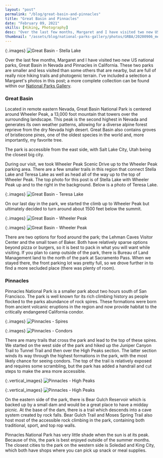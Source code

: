```yaml
---
layout: "post"
permalink: "/blog/great-basin-and-pinnacles"
title: "Great Basin and Pinnacles"
date: "February 09, 2021"
skills: [Hiking, Photography]
desc: "Over the last few months, Margaret and I have visited two new US national parks, Great Basin in Nevada and Pinnacles in California."
thumbnail: "/assets/blog/national-parks-gallery/photos/GRBA/20200906_meg_0146.jpg"
---
```


{:.images}
![Great Basin - Stella Lake](/assets/blog/national-parks-gallery/photos/GRBA/20200906_meg_0146.jpg)

Over the last few months, Margaret and I have visited two new US national parks, Great Basin in Nevada and Pinnacles in California. These two parks are smaller and less visited than some others that are nearby, but are full of really nice hiking trails and photogenic terrain. I've included a selection a Margaret's photos in this post; a more complete collection can be found within our [National Parks Gallery](/blog/2020/08/24/national-parks-gallery).

### Great Basin

Located in remote eastern Nevada, Great Basin National Park is centered around Wheeler Peak, a 13,000 foot mountain that towers over the surrounding landscape. This peak is the second highest in Nevada and generates its own weather patterns, allowing for a diverse alpine forest reprieve from the dry Nevada high desert. Great Basin also contains groves of bristlecone pines, one of the oldest species in the world and, more importantly, my favorite tree.

The park is accessible from the east side, with Salt Lake City, Utah being the closest big city. 

During our visit, we took Wheeler Peak Scenic Drive up to the Wheeler Peak parking area. There are a few smaller trails in this region that connect Stella Lake and Teresa Lake as well as head all of the way up to the top of Wheeler Peak. The top photo for this post is of Stella Lake with Wheeler Peak up and to the right in the background. Below is a photo of Teresa Lake.

{:.images}
![Great Basin - Teresa Lake](/assets/blog/national-parks-gallery/photos/GRBA/20200906_meg_0170.jpg)

On our last day in the park, we started the climb up to Wheeler Peak but ultimately decided to turn around about 1500 feet below the summit.

{:.images}
![Great Basin - Wheeler Peak](/assets/blog/national-parks-gallery/photos/GRBA/20200906_meg_0022.jpg)

{:.images}
![Great Basin - Wheeler Peak](/assets/blog/national-parks-gallery/photos/GRBA/20200906_meg_0038.jpg)

There are two options for food around the park; the Lehman Caves Visitor Center and the small town of Baker. Both have relatively sparse options beyond pizza or burgers, so it is best to pack in what you will want while visiting. If you plan to camp outside of the park, there is Bureau of Land Management land to the north of the park at Sacramento Pass. When we stayed there, the front parking lot was pretty full, so we drove further in to find a more secluded place (there was plenty of room).

### Pinnacles

Pinnacles National Park is a smaller park about two hours south of San Francisco. The park is well known for its rich climbing history as people flocked to the parks abundance of rock spires. These formations were born from ancient volcanic eruptions in the region and now provide habitat to the critically endangered California condor.

{:.images}
![Pinnacles - Spires](/assets/blog/national-parks-gallery/photos/PINN/20210206_meg_0093.jpg)

{:.images}
![Pinnacles - Condors](/assets/blog/national-parks-gallery/photos/PINN/20210206_meg_0074.jpg)

There are many trails that cross the park and lead to the top of these spires. We started on the west side of the park and hiked up the Juniper Canyon Trail to Tunnel Trail and then over the High Peaks section. The latter section winds its way through the highest formations in the park, with the most likely chance for seeing condors. The top of the trail is relatively exposed and requires some scrambling, but the park has added a handrail and cut steps to make the area more accessible.

{:.vertical_images}
![Pinnacles - High Peaks](/assets/blog/national-parks-gallery/photos/PINN/20210206_meg_0035.jpg)

{:.vertical_images}
![Pinnacles - High Peaks](/assets/blog/national-parks-gallery/photos/PINN/20210206_meg_0039.jpg)

On the eastern side of the park, there is Bear Gulch Reservoir which is backed up by a small dam and would be a great place to have a midday picnic. At the base of the dam, there is a trail which descends into a cave system created by rock falls. Bear Gulch Trail and Moses Spring Trail also host most of the accessible rock climbing in the park, containing both traditional, sport, and top rop walls.

Pinnacles National Park has very little shade when the sun is at its peak. Because of this, the park is best enjoyed outside of the summer months. The closest cities to the park on the western side is Soledad and King City, which both have shops where you can pick up snack or meal supplies.

